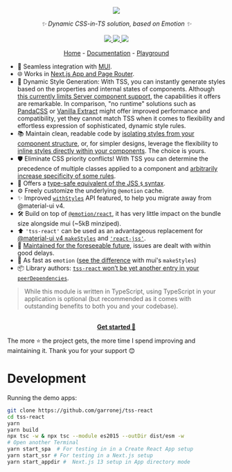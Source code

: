 <p align="center">
    <img src="https://user-images.githubusercontent.com/6702424/109334865-8f85bf00-7861-11eb-90ab-da36f9afe1b6.png">  
</p>
<p align="center">
    <i>✨ Dynamic CSS-in-TS solution, based on Emotion ✨</i>
    <br>
    <br>
    <a href="https://github.com/garronej/tss-react/actions">
      <img src="https://github.com/garronej/tss-react/workflows/ci/badge.svg?branch=main">
    </a>
    <a href="https://www.npmjs.com/package/tss-react">
      <img src="https://img.shields.io/npm/dm/tss-react">
    </a>
    <a href="https://github.com/garronej/tss-react/blob/main/LICENSE">
      <img src="https://img.shields.io/npm/l/tss-react">
    </a>
</p>
<p align="center">
  <a href="https://www.tss-react.dev">Home</a>
   - 
  <a href="https://docs.tss-react.dev">Documentation</a>
  -
  <a href="https://stackblitz.com/edit/vercel-next-js-bmc6dm?file=ui%2FTssLogo.tsx">Playground</a>
</p>

-   🚀 Seamless integration with [MUI](https://mui.com).
-   🌐 Works in [Next.js App and Page Router](https://docs.tss-react.dev/ssr/next.js).
-   💫 Dynamic Style Generation: With TSS, you can instantly generate styles based on the properties and internal states of components. Although [this currently limits Server component support](https://docs.tss-react.dev/ssr/next.js), the capabilities it offers are remarkable. In comparison, "no runtime" solutions such as [PandaCSS](https://panda-css.com/) or [Vanilla Extract](https://vanilla-extract.style/) might offer improved performance and compatibility, yet they cannot match TSS when it comes to flexibility and effortless expression of sophisticated, dynamic style rules.
-   📚 Maintain clean, readable code by [isolating styles from your component structure](https://stackblitz.com/edit/vercel-next-js-bmc6dm?file=ui/TssLogo.tsx), or, for simpler designs, leverage the flexibility to [inline styles directly within your components](https://stackblitz.com/edit/vercel-next-js-bmc6dm?file=ui/TssLogo_intertwined.tsx). The choice is yours.
-   🛡️ Eliminate CSS priority conflicts! With TSS you can determine the precedence of multiple classes applied to a component and [arbitrarily increase specificity of some rules](https://docs.tss-react.dev/increase-specificity).
-   🧩 Offers a [type-safe equivalent of the JSS `$` syntax](https://docs.tss-react.dev/nested-selectors).
-   ⚙️ Freely customize the underlying `@emotion` cache.
-   ✨ Improved [`withStyles`](https://v4.mui.com/styles/api/#withstyles-styles-options-higher-order-component) API featured, to help you migrate away from @material-ui v4.
-   🛠️ Build on top of [`@emotion/react`](https://emotion.sh/docs/@emotion/react), it has very little impact on the bundle size alongside mui (~5kB minziped).
-   ⬆️ `'tss-react'` can be used as an advantageous replacement for [@material-ui v4 `makeStyles`](https://material-ui.com/styles/basics/#hook-api) and [`'react-jss'`](https://cssinjs.org/react-jss/?v=v10.9.0).
-   🎯 [Maintained for the foreseeable future](https://github.com/mui-org/material-ui/issues/28463#issuecomment-923085976), issues are dealt with within good delays.
-   🚄 As fast as `emotion` ([see the difference](https://stackoverflow.com/questions/68383046/is-there-a-performance-difference-between-the-sx-prop-and-the-makestyles-functio) with mui's `makeStyles`)
-   📦 Library authors: [`tss-react` won’t be yet another entry in your `peerDependencies`](https://docs.tss-react.dev/publish-a-module-that-uses-tss).

> While this module is written in TypeScript, using TypeScript in your application is optional
> (but recommended as it comes with outstanding benefits to both you and your codebase).

<p align="center">
    <br/>
    <a href="https://docs.tss-react.dev/setup"><b>Get started 🚀</b></a>
</p>

The more ⭐️ the project gets, the more time I spend improving and maintaining it. Thank you for your support 😊

# Development

Running the demo apps:

```bash
git clone https://github.com/garronej/tss-react
cd tss-react
yarn
yarn build
npx tsc -w & npx tsc --module es2015 --outDir dist/esm -w
# Open another Terminal
yarn start_spa  # For testing in in a Create React App setup
yarn start_ssr # For testing in a Next.js setup
yarn start_appdir #  Next.js 13 setup in App directory mode
```
